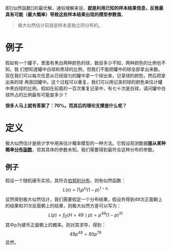 即[[似然函数]]的最优解，通俗理解来说，**就是利用已知的样本结果信息，反推最具有可能（最大概率）导致这些样本结果出现的模型参数值**。

> 极大似然估计前提是样本是独立同分布的。
# 例子
假如有一个罐子，里面有黑白两种颜色的球，数目多少不知，两种颜色的比例也不知。我 们想知道罐中白球和黑球的比例，但我们不能把罐中的球全部拿出来数。现在我们可以每次任意从已经摇匀的罐中拿一个球出来，记录球的颜色，然后把拿出来的球 再放回罐中。这个过程可以重复，我们可以用记录的球的颜色来估计罐中黑白球的比例。假如在前面的一百次重复记录中，有七十次是白球，请问罐中白球所占的比例最有可能是多少？

**很多人马上就有答案了：70%。而其后的理论支撑是什么呢？**

# 定义
极大似然估计是统计学中用来估计概率模型的一种方法。它假设观测数据**服从某种概率[分布函数](分布函数.md)**，但其具体的参数未知。我们需要得到最符合这种分布的参数。

## 例子
假设一个随机硬币实验，其符合[伯努利分布](伯努利分布.md)，则有似然函数：
$$
L(x) = \prod_i p^{x_{i}}(1-p)^{1-x_i}
$$
显然得到极大似然估计，我们需要假定一个分布结果，假设共得到49次正面朝上的结果和31次反面朝上的结果，则极大似然方差可以写为：
$$
L(p) = f_D(H=49 \mid p) = p^{49} (1-p)^{31}
$$
其中p为硬币正面朝上的概率。则对其求导，得到：
$$
49p^{48} = 80p^{79}
$$
显然，